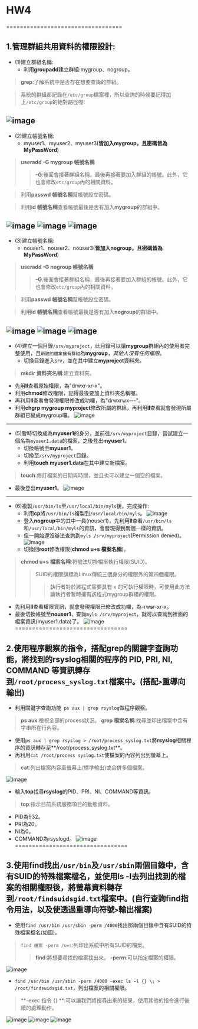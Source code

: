 # HW4
==================================
## 1.管理群組共用資料的權限設計:


* (1)建立群組名稱:
  * 利用**groupadd**建立群組:mygroup、nogroup。
> **grep**:了解系統中是否存在想要查詢的群組。

> 系統的群組都記錄在`` /etc/group ``檔案裡，所以查詢的時候要記得加上`` /etc/group ``的絕對路徑喔!


![image](https://github.com/YANGshujun1110/107-1-ntcu-linux/blob/HW-4/ACs107109/1-1.png)
----------------------------------
* (2)建立帳號名稱:
  * myuser1、myuser2、myuser3(**皆加入mygroup，且密碼皆為MyPassWord**)
> **useradd -G mygroup 帳號名稱**
> > **-G**:後面會接著群組名稱，最後再接著要加入群組的帳號。此外，它也會修改`` etc/group ``內的相關資料。

>利用**passwd 帳號名稱**幫帳號設立密碼。

>利用**id 帳號名稱**查看帳號最後是否有加入**mygroup**的群組中。


![image](https://github.com/YANGshujun1110/107-1-ntcu-linux/blob/HW-4/ACs107109/1-200.png)
![image](https://github.com/YANGshujun1110/107-1-ntcu-linux/blob/HW-4/ACs107109/1-201.png)
![image](https://github.com/YANGshujun1110/107-1-ntcu-linux/blob/HW-4/ACs107109/1-202.png)
----------------------------------
* (3)建立帳號名稱:
  * nouser1、nouser2、nouser3(**皆加入nogroup，且密碼皆為MyPassWord**)
> **useradd -G nogroup 帳號名稱**
> > **-G**:後面會接著群組名稱，最後再接著要加入群組的帳號。此外，它也會修改`` etc/group ``內的相關資料。

> 利用**passwd 帳號名稱**幫帳號設立密碼。

> 利用**id 帳號名稱**查看帳號最後是否有加入**nogroup**的群組中。


![image](https://github.com/YANGshujun1110/107-1-ntcu-linux/blob/HW-4/ACs107109/1-300.png)
![image](https://github.com/YANGshujun1110/107-1-ntcu-linux/blob/HW-4/ACs107109/1-301.png)
![image](https://github.com/YANGshujun1110/107-1-ntcu-linux/blob/HW-4/ACs107109/1-302.png)
----------------------------------
* (4)建立一個目錄`` /srv/myproject ``，此目錄可以讓**mygroup**群組內的使用者完整使用，且`` 新建的檔案擁有群組 ``為**mygroup**，*其他人沒有任何權限*。
  * 切換目錄進入srv，並在其中建立**myproject**資料夾。
> **mkdir 資料夾名稱**:建立資料夾。


  * 先用**ll**查看原始權限，為"drwxr-xr-x"。
  * 利用**chmod**修改權限，記得最後要加上資料夾名稱喔。
  * 再利用**ll**查看會發現權限修改成功囉，為"drwxrwx---"。
  * 利用**chgrp mygroup myproject**修改所屬的群組，再利用**ll**查看就會發現所屬群組已變成mygroup囉。
![image](https://github.com/YANGshujun1110/107-1-ntcu-linux/blob/HW-4/ACs107109/1-400.png)
----------------------------------
* (5)暫時切換成為**myuser1**的身分，並前往`` /srv/myproject ``目錄，嘗試建立一個名為`` myuser1.data ``的檔案，之後登出**myuser1**。
  * 切換帳號至**myuser1**。
  * 切換至`` /srv/myproject ``目錄。
  * 利用**touch myuser1.data**在其中建立新檔案。
> **touch**:修訂檔案的日期與時間，並且也可以建立一個空的檔案。

  * 最後登出**myuser1**。
![image](https://github.com/YANGshujun1110/107-1-ntcu-linux/blob/HW-4/ACs107109/1-500.png)
----------------------------------
* (6)複製`` /usr/bin/ls ``至`` /usr/local/bin/myls ``後，完成操作:
  * 利用**cp**將`` /usr/bin/ls ``複製到`` /usr/local/bin/myls ``。
![image](https://github.com/YANGshujun1110/107-1-ntcu-linux/blob/HW-4/ACs107109/1-600.png)
  * 登入**nogroup**中的其中一員(nouser1)，先利用**ll**查看`` /usr/bin/ls ``和`` /usr/local/bin/myls ``的資訊，會發現得到兩個一樣的資訊。
  * 但一開始還沒辦法查詢到`` myls /srv/myproject ``(Permission denied)。
![image](https://github.com/YANGshujun1110/107-1-ntcu-linux/blob/HW-4/ACs107109/1-601.png)
  * 切換回**root**修改權限(**chmod u+s 檔案名稱**)。
> **chmod u+s 檔案名稱**:符號法切換檔案執行權限(SUID)。
> > SUID的權限旗標為Linux傳統三個身分的權限外的第四個權限。
> > > 執行者對於該程式需要具有 x 的可執行權限時，可使用此方法讓執行者暫時擁有該程式mygroup群組的權限。

  * 先利用**ll**查看權限資訊，就會發現權限已修改成功囉，為-rw**s**r-xr-x。
  * 最後切換帳號至**nouser1**，查詢`` myls /srv/myproject ``，就可以查詢到裡面的檔案資訊(myuser1.data)了。
![image](https://github.com/YANGshujun1110/107-1-ntcu-linux/blob/HW-4/ACs107109/1-602.png)
=================================
## 2.使用程序觀察的指令，搭配**grep**的關鍵字查詢功能，將找到的**rsyslog**相關的程序的 PID, PRI, NI, COMMAND 等資訊轉存到`` /root/process_syslog.txt ``檔案中。(搭配`` > ``重導向輸出)


* 利用關鍵字查詢功能`` ps aux | grep rsyslog``做程序觀察。
> **ps aux**:檢視全部的process狀況。
> **grep 檔案名稱**:找尋並印出檔案中含有字串所在行內容。

* 使用`` ps aux | grep rsyslog > /root/process_syslog.txt ``將**rsyslog**相關程序的資訊轉存至**/root/process_syslog.txt**。
* 再利用`` cat /root/process syslog.txt ``使檔案的內容列出到螢幕上。
> **cat**:列出檔案內容至螢幕上(標準輸出)或合併多個檔案。

![image](https://github.com/YANGshujun1110/107-1-ntcu-linux/blob/HW-4/ACs107109/2-100.png)
* 輸入**top**找尋**rsyslog**的PID、PRI、NI、COMMAND等資訊。
> **top**:指示目前系統服務項目的動態資料。

  * PID為932。
  * PRI為20。
  * NI為0。
  * COMMAND為rsyslogd。
![image](https://github.com/YANGshujun1110/107-1-ntcu-linux/blob/HW-4/ACs107109/2-101.png)
=================================
## 3.使用**find**找出`` /usr/bin ``及`` /usr/sbin ``兩個目錄中，含有**SUID**的特殊檔案檔名，並使用**ls -l**去列出找到的檔案的相關權限後，將螢幕資料轉存到`` /root/findsuidsgid.txt ``檔案中。(自行查詢**find**指令用法，以及使透過重導向符號`` > ``輸出檔案)


* 使用`` find /usr/bin /usr/sbin -perm /4000 ``找出那兩個目錄中含有SUID的特殊檔案檔名(如圖)。
> `` find 檔案 -perm /u=s ``:列印出系統中所有SUID的檔案。
> > **find**:將想要尋找的檔案找出來。
> > **-perm**:可以指定檔案的權限。

![image](https://github.com/YANGshujun1110/107-1-ntcu-linux/blob/HW-4/ACs107109/3-100.png)
* `` find /usr/bin /usr/sbin -perm /4000 -exec ls -l {} \; > /root/findsuidsgid.txt ``，列出檔案的相關權限。
> **-exec 指令 {} \**:可以讓我們將搜尋出來的結果，使用其他的指令進行後續的處理動作。

![image](https://github.com/YANGshujun1110/107-1-ntcu-linux/blob/HW-4/ACs107109/3-101.png)
![image](https://github.com/YANGshujun1110/107-1-ntcu-linux/blob/HW-4/ACs107109/3-102.PNG)
![image](https://github.com/YANGshujun1110/107-1-ntcu-linux/blob/HW-4/ACs107109/3-103.PNG)
